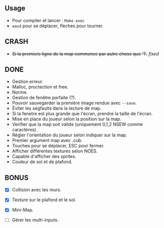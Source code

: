 ## Usage

- Pour compiler et lancer : `Make exec`
- `wasd` pour se déplacer, flèches pour tourner.

## CRASH

- ~~Si la premiere ligne de la map commence par autre chose que '1'.~~ *fixed*

## DONE
- Gestion erreur.
- Malloc, proctection et free.
- Norme.
- Gestion de fenêtre parfaite (?).
- Pouvoir sauvegarder la première image rendue avec `--save`.
- Éviter les segfaults dans la lecture de map.
- Si la fenetre est plus grande que l'écran, prendre la taille de l'écran.
- Mise en place du joueur selon la position sur la map.
- Verifier que la map soit valide (uniquement 0,1,2 NSEW comme caractères).
- Régler l'orientation du joueur selon indiquer sur la map.
- Premier argument map avec .cub.
- Touches pour se déplacer, ESC pour fermer.
- Afficher différentes textures selon NOES.
- Capable d'afficher des sprites.
- Couleur de sol et de plafond.

## BONUS
- [x] Collision avec les murs.
- [x] Texture sur le plafond et le sol.
- [x] Mini-Map.
- [ ] Gérer les multi-inputs.

